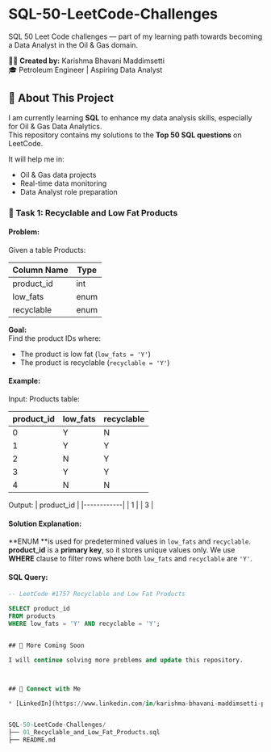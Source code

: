 # SQL-50-LeetCode-Challenges
SQL 50 Leet Code challenges — part of my learning path towards becoming a Data Analyst in the Oil &amp; Gas domain.


👩‍🎓 **Created by:** Karishma Bhavani Maddimsetti  
🎓 Petroleum Engineer | Aspiring Data Analyst


## 📍 About This Project

I am currently learning **SQL** to enhance my data analysis skills, especially for Oil & Gas Data Analytics.  
This repository contains my solutions to the **Top 50 SQL questions** on LeetCode.

It will help me in:
- Oil & Gas data projects
- Real-time data monitoring
- Data Analyst role preparation



### 📝 Task 1: Recyclable and Low Fat Products

#### Problem:

Given a table Products:


| Column Name | Type    |
|-------------|---------|
| product_id  | int     |
| low_fats    | enum    |
| recyclable  | enum    |
   


**Goal:**  
Find the product IDs where:
- The product is low fat (`low_fats = 'Y'`)
- The product is recyclable (`recyclable = 'Y'`)

#### Example:

Input: 
Products table:

| product_id | low_fats | recyclable |
|------------|----------|------------|
| 0          | Y        | N          |
| 1          | Y        | Y          |
| 2          | N        | Y          |
| 3          | Y        | Y          |
| 4          | N        | N          |

Output: 
| product_id |
|------------|
| 1          |
| 3          |


#### Solution Explanation:

**ENUM **is used for predetermined values in `low_fats` and `recyclable`.
**product_id** is a **primary key**, so it stores unique values only.
We use **WHERE** clause to filter rows where both `low_fats` and `recyclable` are `'Y'`.

#### SQL Query:

```sql
-- LeetCode #1757 Recyclable and Low Fat Products

SELECT product_id
FROM products
WHERE low_fats = 'Y' AND recyclable = 'Y';


## 🚀 More Coming Soon

I will continue solving more problems and update this repository.



## 📧 Connect with Me

* [LinkedIn](https://www.linkedin.com/in/karishma-bhavani-maddimsetti-petroleumengineer)


SQL-50-LeetCode-Challenges/
├── 01_Recyclable_and_Low_Fat_Products.sql
├── README.md



